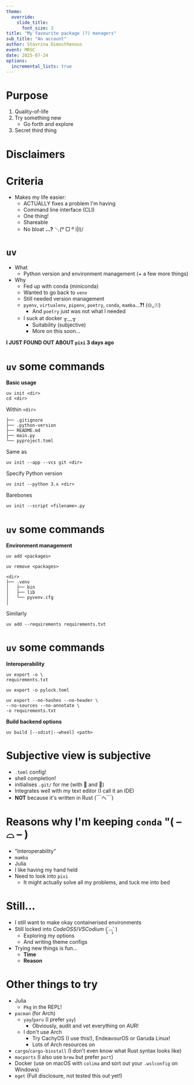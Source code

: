```yaml
---
theme:
  override:
    slide_title:
      font_size: 3
title: "My favourite package (?) managers"
sub_title: "An account"
author: Stavrina Dimosthenous
event: MRSC
date: 2025-07-24
options:
  incremental_lists: true
---
```


Purpose
===
<!-- font_size: 2 -->
1. Quality-of-life 
2. Try something new
   * Go forth and explore
3. Secret third thing

<!-- end_slide -->

<!-- jump_to_middle -->


Disclaimers
===

<!-- end_slide -->

Criteria
===
<!-- font_size: 2 -->
* Makes my life easier:
  * ACTUALLY fixes a problem I'm having
  * Command line interface (CLI)
  * One thing!
  * Shareable
  * No bloat **...?** ＼(º □ º l|l)/	

<!-- end_slide -->

`uv`
===
<!-- font_size: 2 -->
* What
  * Python version and environment management (+ a few more things)
* Why
  * Fed up with conda (miniconda)
  * Wanted to go back to `venv`
  * Still needed version management
  * `pyenv`, `virtualenv`, `pipenv`, `poetry`, `conda`, `mamba`...**?!** (⊙_☉)
    * And `poetry` just was not what I needed
  * I suck at docker ╥﹏╥
    * Suitability (subjective)
    * More on this soon...

**I JUST FOUND OUT ABOUT `pixi` 3 days ago**
<!-- end_slide -->

`uv` some commands
===
<!-- new_lines: 6 -->
<!-- column_layout: [3, 4] -->
<!-- column: 0 -->
**Basic usage**

```shell
uv init <dir>
cd <dir>
```

Within `<dir>`
```
├── .gitignore
├── .python-version
├── README.md
├── main.py
└── pyproject.toml
```
<!-- column: 1 -->

Same as

```shell
uv init --app --vcs git <dir>
```

Specify Python version
```shell
uv init --python 3.x <dir>
```

Barebones
```shell
uv init --script <filename>.py
```

<!-- end_slide -->
`uv` some commands
===
<!-- new_lines: 6 -->
<!-- column_layout: [3, 4] -->
<!-- column: 0 -->
**Environment management**
```shell
uv add <packages>
```
```shell
uv remove <packages>
```
```
<dir>
├── .venv
│   ├── bin
│   ├── lib
│   └── pyvenv.cfg
│
```
<!-- column: 1 -->
Similarly
```shell
uv add --requirements requirements.txt
```

<!-- end_slide -->

`uv` some commands
===
<!-- new_lines: 6 -->
<!-- column_layout: [3, 4] -->
<!-- column: 0 -->

**Interoperability**
```shell
uv export -o \
requirements.txt
```

<!-- column: 1 -->
<!-- new_lines: 2 -->
```shell
uv export -o pylock.toml
```
```shell
uv export --no-hashes --no-header \
--no-sources --no-annotate \
-o requirements.txt
```
<!-- reset_layout -->
**Build backend options**

```shell
uv build [--sdist|--wheel] <path>
```

<!-- end_slide -->

Subjective view is subjective
===
<!-- font_size: 2 -->
* `.toml` config!
* shell completion!
* initialises `.git/` for me (with 🔔 and 🪈)
* Integrates well with my text editor (I call it an IDE)
* **NOT** because it's written in Rust (￣ヘ￣)
<!-- end_slide -->

Reasons why I'm keeping `conda` "( – ⌓ – )
===
<!-- font_size: 2 -->
* "Interoperability"
* `mamba`
* Julia
* I like having my hand held
* Need to look into `pixi`
  * It might actually solve all my problems, and tuck me into bed
<!-- end_slide -->

Still...
===
<!-- font_size: 2 -->
* I still want to make okay containerised environments 
* Still locked into *CodeOSS*\/*VSCodium* (˃̣̣̥⌓˂̣̣̥ )
  * Exploring my options
  * And writing theme configs
* Trying new things is fun...
  * **Time**
  * **Reason**

<!-- end_slide -->

Other things to try
===
<!-- font_size: 2 -->
* Julia
  * `Pkg` in the REPL!
* `pacman` (for Arch)
  * `yay`\/`paru` (I prefer `yay`)
    * Obviously, audit and vet everything on AUR!
  * I don't use Arch
    * Try CachyOS (I use this!), EndeavourOS or Garuda Linux!
    * Lots of Arch resources on [](https://arcolinux.com/)
* `cargo`\/`cargo-binstall` (I don't even know what Rust syntax looks like)
* `macports` (I also use `brew` but prefer `port`)
* Docker (use on macOS with `colima` and sort out your `.wslconfig` on Windows)
* `eget` (Full disclosure, not tested this out yet!)
